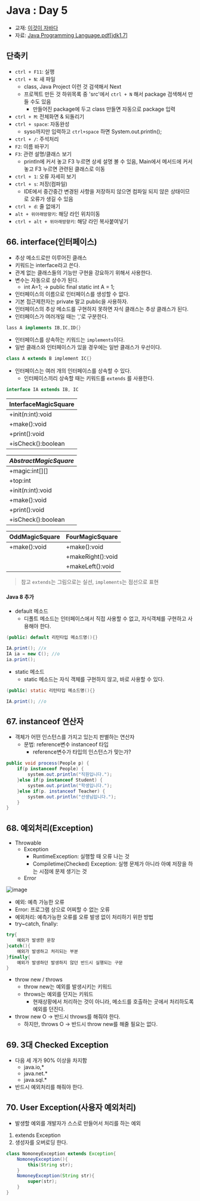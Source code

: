 # Java : Day 5

- 교재: [이것이 자바다](http://book.interpark.com/product/BookDisplay.do?_method=detail&sc.prdNo=232651697&gclid=CjwKCAiAu9vwBRAEEiwAzvjq-5c0OG19ExoqlBGND0CjxeH3adV_MU0-flqhkAncVknu1FSAH9g6ORoCi6cQAvD_BwE)
- 자료: [Java Programming Language.pdf[jdk1.7]](https://github.com/ek-koh/medici_bigdata/blob/master/Java/%5BJDK7%5D%20Java%20Programming%20Language.pdf)


## 단축키
- `ctrl + F11`: 실행
- `ctrl + N`: 새 파일
    + class, Java Project 이런 것 검색해서 Next
    + 프로젝트 만든 것 하위목록 중 'src'에서 `ctrl + N` 해서 package 검색해서 만들 수도 있음
        + 만들어진 package에 두고 class 만들면 자동으로 package 입력
- `ctrl + M`: 전체화면 & 되돌리기
- `ctrl + space`: 자동완성
    + syso까지만 입력하고 `ctrl+space` 하면 System.out.println();
- `ctrl + /`: 주석처리
- `F2`: 이름 바꾸기
- `F3`: 관련 설명/클래스 보기
    + println에 커서 놓고 F3 누르면 상세 설명 볼 수 있음, Main에서 메서드에 커서 놓고 F3 누르면 관련된 클래스로 이동
- `ctrl + 1`: 오류 자세히 보기
- `ctrl + s`: 저장(컴파일)
    + IDE에서 중간중간 변경된 사항을 저장하지 않으면 컴파일 되지 않은 상태이므로 오류가 생길 수 있음
- `ctrl + d`: 줄 없애기
- `alt + 위아래방향키`: 해당 라인 위치이동
- `ctrl + alt + 위아래방향키`: 해당 라인 복사붙여넣기

## 66. interface(인터페이스)
- 추상 메소드로만 이루어진 클래스
- 키워드는 interface라고 쓴다.
- 관계 없는 클래스들의 기능만 구현을 강요하기 위해서 사용한다.
- 변수는 자동으로 상수가 된다.
    + int A=1; -> public final static int A = 1;
- 인터페이스의 이름으로 인터페이스를 생성할 수 없다.
- 기본 접근제한자는 private 말고 public을 사용하자.
- 인터페이스의 추상 메소드를 구현하지 못하면 자식 클래스는 추상 클래스가 된다.
- 인터페이스가 여러개일 때는 ','로 구분한다.
```java
lass A implements IB,IC,ID{}
```
- 인터페이스를 상속하는 키워드는 `implements`이다.
- 일반 클래스와 인터페이스가 있을 경우에는 일반 클래스가 우선이다.
```java
class A extends B implement IC{}
```
- 인터페이스는 여러 개의 인터페이스를 상속할 수 있다.
    - 인터페이스끼리 상속할 때는 키워드를 `extends` 를 사용한다.
```java
interface IA extends IB, IC
```

|InterfaceMagicSquare|
|---|
|   +init(n:int):void  |
|   +make():void    |
|   +print():void   |
|   +isCheck():boolean  |

|_AbstractMagicSquare_|
|---|
|   +magic:int[][]  |
|   +top:int    |
|   +init(n:int):void   |
|   +make():void    |
|   +print():void   |
|   +isCheck():boolean  |

|OddMagicSquare|FourMagicSquare|
|---|---|
|+make():void|+make():void|
| |+makeRight():void|
| |+makeLeft():void|

> 참고
> `extends`는 그림으로는 실선, `implements`는 점선으로 표현

#### Java 8 추가
- default 메소드
    - 디폴트 메소드는 인터페이스에서 직접 사용할 수 없고, 자식객체를 구현하고 사용해야 한다.
```java
(public) default 리턴타입 메소드명(){}
```
```java
IA.print(); //x
IA ia = new C(); //o
ia.print();
```
- static 메소드
    - static 메소드는 자식 객체를 구현하지 않고, 바로 사용할 수 있다.
```java
(public) static 리턴타입 메소드명(){}
```
```java
IA.print(); //o
```


## 67. instanceof 연산자
- 객체가 어떤 인스턴스를 가지고 있는지 판별하는 연산자
    - 문법: reference변수 instanceof 타입
        + reference변수가 타입의 인스턴스가 맞는가?
```java
public void process(People p) {
    if(p instanceof People) {
        system.out.println("직원입니다.");
    }else if(p instanceof Student) {
        system.out.println("학생입니다.");
    }else if(p. instanceof Teacher) {
        system.out.println("선생님입니다.");
    }
}
```

## 68. 예외처리(Exception)
- Throwable
    - Exception
        - RuntimeException: 실행할 때 오류 나는 것
        - Compiletime(Checked) Exception: 실행 문제가 아니라 아예 저장을 하는 시점에 문제 생기는 것
    - Error

![image](https://user-images.githubusercontent.com/58713684/72766063-e36fae80-3c32-11ea-8b12-575d3bd5ebe4.png)
  

- 예외: 예측 가능한 오류
- Error: 프로그램 상으로 어찌할 수 없는 오류
- 예외처리: 예측가능한 오류를 오류 발생 없이 처리하기 위한 방법
- try~catch, finally:

```java
try{
    예외가 발생한 문장
}catch(){
    예외가 발생하고 처리되는 부분
}finally{
    예외가 발생하던 발생하지 않던 반드시 실행되는 구문
}
```

- throw new / throws
    - throw new는 예외를 발생시키는 키워드
    - throws는 예외를 던지는 키워드
        + 현재상황에서 처리하는 것이 아니라, 메소드를 호출하는 곳에서 처리하도록 예외를 던진다.
- throw new O -> 반드시 throws를 해줘야 한다.
    - 하지만, throws O -> 반드시 throw new를 해줄 필요는 없다.


## 69. 3대 Checked Exception
- 다음 세 개가 90% 이상을 차지함
    - java.io,*
    - java.net.*
    - java.sql.*
- 반드시 예외처리를 해줘야 한다.

## 70. User Exception(사용자 예외처리)
- 발생할 예외를 개발자가 스스로 만들어서 처리를 하는 예외
1. extends Exception
2. 생성자를 오버로딩 한다.
```java
class NomoneyException extends Exception{
    NomoneyException(){
        this(String str);
    }
    NomoneyException(String str){
        super(str);
    }
}
```
